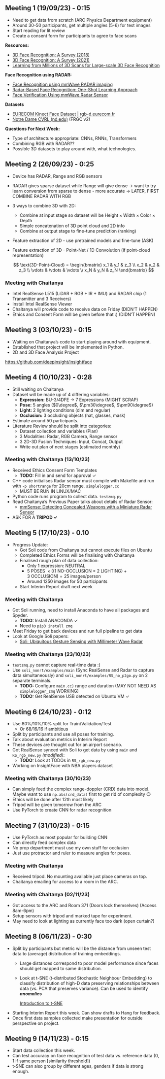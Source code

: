 ## Meeting 1 (19/09/23) - 0:15

- Need to get data from scratch (ARC Physics Department equipment)
- Around 30-50 participants, get multiple angles (5-6) for test images
- Start reading for lit review
- Create a consent form for participants to agree to face scans

**Resources:**

- [3D Face Recognition: A Survey (2018)](https://hcis-journal.springeropen.com/articles/10.1186/s13673-018-0157-2)
- [3D Face Recognition: A Survey (2021)](https://arxiv.org/pdf/2108.11082.pdf)
- [Learning from Millions of 3D Scans for Large-scale 3D Face Recognition](https://arxiv.org/pdf/1711.05942.pdf)

**Face Recognition using RADAR:**

- [Face Recognition using mmWave RADAR imaging](https://ieeexplore.ieee.org/abstract/document/9701018/metrics#metrics)
- [Radar-Based Face Recognition: One-Shot Learning Approach](https://ieeexplore.ieee.org/abstract/document/9250469)
- [Face Verification Using mmWave Radar Sensor](https://www.semanticscholar.org/paper/Face-Verification-Using-mmWave-Radar-Sensor-Hof-Sanderovich/3ec5a616cc71d4a6a71aabd2c0b5a609b7d0eaea)

**Datasets**

- [EURECOM Kinect Face Dataset | rgb-d.eurecom.fr](http://rgb-d.eurecom.fr/)
- [Notre Dame CVRL (nd.edu)](https://cvrl.nd.edu/projects/data/#face-recognition-grand-challenge-frgc-v20-data-collection) (FRGC v2)

************************************************Questions For Next Week:************************************************

- Type of architecture appropriate: CNNs, RNNs, Transformers
- Combining RGB with RADAR??
- Possible 3D datasets to play around with, what technologies.

## Meeting 2 (26/09/23) - 0:25

- Device has RADAR, Range and RGB sensors
- RADAR gives sparse dataset while Range will give dense → want to try learn conversion from sparse to dense - more accurate → LATER, FIRST COMBINE RADAR WITH RGB
- 3 ways to combine 3D with 2D:
    - Combine at input stage so dataset will be $\text{Height} \times \text{Width} \times \text{Color} \times \text{Depth}$
    - Simple concatenation of 3D point cloud and 2D info
    - Combine at output stage to fine-tune prediction (ranking)
- Feature extraction of 2D - use pretrained models and fine-tune (ASK)
- Feature extraction of 3D - Point-Net / 1D Convolution (if point-cloud representation)
    
    $$
    \text{3D-Point-Cloud} = \begin{bmatrix}
    x_1 & y_1 & z_3 \\
    x_2 & y_2 & z_3 \\
    \vdots & \vdots & \vdots \\
    x_N & y_N & z_N
    \end{bmatrix}
    $$
    

### Meeting with Chaitanya

- Intel RealSense L515 (LiDAR + RGB + IR + IMU) and RADAR chip (1 Transmitter and 3 Receivers)
- Install Intel RealSense Viewer
- Chaitanya will provide code to receive data on Friday (DIDN’T HAPPEN)
- Ethics and Consent Form will be given before that :) (DIDN’T HAPPEN)

## Meeting 3 (03/10/23) - 0:15

- Waiting on Chaitanya’s code to start playing around with equipment.
- Established that project will be implemented in Python.
- 2D and 3D Face Analysis Project

https://github.com/deepinsight/insightface

## Meeting 4 (10/10/23) - 0:28

- Still waiting on Chaitanya
- Dataset will be made up of 4 differing variables:
    - **Expression:** BU-3/4DFE → 7 Expressions (MIGHT SCRAP)
    - **Pose:** 5 angles ($0\degree$, $\pm30\degree$, $\pm90\degree$)
    - **Light:** 2 lighting conditions (dim and regular)
    - **Occlusion:** 3 occluding objects (hat, glasses, mask)
- Estimate around 50 participants.
- Literature Review should be split into categories:
    - Dataset collection and variables (Plan)
    - 3 Modalities: Radar, RGB Camera, Range sensor
    - 3 2D-3D Fusion Techniques: Input, Concat, Output
    - Write out plan of next stages (estimated monthly)

### Meeting with Chaitanya (13/10/23)

- Received Ethics Consent Form Templates
    - **TODO:** Fill in and send for approval $\checkmark$
- C++ code initialises Radar sensor must compile with Makefile and run with `-p shortrange` for 20cm range. `simplelogger.cc`
    - MUST BE RUN IN LINUX/MAC
- Python code runs program to collect data. `testzmq.py`
- Read Chaitanya’s Previous Paper talks about details of Radar Sensor:
    - [mmSense: Detecting Concealed Weapons with a Miniature Radar Sensor](https://ieeexplore.ieee.org/abstract/document/10095884)
- ASK FOR A **TRIPOD $\checkmark$**

## Meeting 5 (17/10/23) - 0.10

- Progress Update:
    - Got Soli code from Chaitanya but cannot execute files on Ubuntu
    - Completed Ethics Forms will be finalising with Chaitanya
    - Finalised rough plan of data collection:
        - Only 1 expression: NEUTRAL
        - $5 \ \text{POSES} \ \times ((1 \ \text{NO-OCCLUSION}  \ \times \ 2 \ \text{LIGHTING}) + 3 \ \text{OCCLUSION}) = 25 \ \text{images/person}$
        - Around $1250$ images for $50$  participants
    - Start Interim Report draft next week

### Meeting with Chaitanya

- Got Soli running, need to install Anaconda to have all packages and Spyder.
    - **TODO:** Install ANACONDA $\checkmark$
    - Need to `pip3 install zmq`
- Meet Friday to get back devices and run full pipeline to get data
- Look at Google Soli papers:
    - [Soli: Ubiquitous Gesture Sensing with Millimeter Wave Radar](https://dl.acm.org/doi/pdf/10.1145/2897824.2925953)

### Meeting with Chaitanya (23/10/23)

- `testzmq.py` cannot capture real-time data :(
- Use `soli_nonrt/examples/main` (Sync RealSense and Radar to capture data simultaneously) and `soli_nonrt/examples/RS_no_p2go.py` on 2 separate terminals.
    - **TODO:** Configure `main.cc)` range and duration (MAY NOT NEED AS `simplelogger_zmq` WORKING)
    - **TODO:** Get RealSense USB detected on Ubuntu VM $\checkmark$
    

## Meeting 6 (24/10/23) - 0:12

- Use $80\%/10\%/10\%$ split for $\text{Train}/\text{Validation}/\text{Test}$
    - Or $68/16/16$ if ambitious
- Split by participants and use all poses for training.
- Talk about evaluation metrics in Interim Report
- These devices are thought out for an airport scenario.
- Got RealSense synced with Soli to get data by using `main` and `RS_rgb_new.py` *(modified)*:
    - **TODO:** Look at TODOs in `RS_rgb_new.py`
- Working on InsightFace with NBA players dataset


### Meeting with Chaitanya (30/10/23)

- Can simply feed the complex range-doppler (CRD) data into model. Maybe want to use `np.abs(crd_data)` first to get rid of complexity 😉
- Ethics will be done after 12th most likely
- Tripod will be given tomorrow from the ARC
- Use PyTorch to create CNN for radar recognition

## Meeting 7 (31/10/23) - 0:15

- Use PyTorch as most popular for building CNN
- Can directly feed complex data
- No prop department must use my own stuff for occlusion
- Just use protractor and ruler to measure angles for poses.

### Meeting with Chaitanya

- Received tripod. No mounting available just place cameras on top.
- Chaitanya emailing for access to a room in the ARC.

### Meeting with Chaitanya (02/11/23)

- Got access to the ARC and Room 371 (Doors lock themselves) (Access 8am-6pm)
- Setup sensors with tripod and marked tape for experiment.
- May need to look at lighting as currently face too dark (open curtain?)


## Meeting 8 (06/11/23) - 0:30

- Split by participants but metric will be the distance from unseen test data to (average) distribution of training embeddings.
    - Large distances correspond to poor model performance since faces should get mapped to same distribution.
    - Look at t-SNE (t-distributed Stochastic Neighbour Embedding) to classify distribution of high-D data preserving relationships between data (vs. PCA that preserves variance). Can be used to identify ***anomalies***

        [Introduction to t-SNE](https://www.datacamp.com/tutorial/introduction-t-sne)
- Starting Interim Report this week. Can show drafts to Hang for feedback.
- Once first data samples collected make presentation for outside perspective on project.


## Meeting 9 (14/11/23) - 0:15

- Start data collection this week.
- Can test accuracy on face recognition of test data vs. reference data (0, 1 if same person [similarity threshold])
- t-SNE can also group by different ages, genders if data is strong enough.